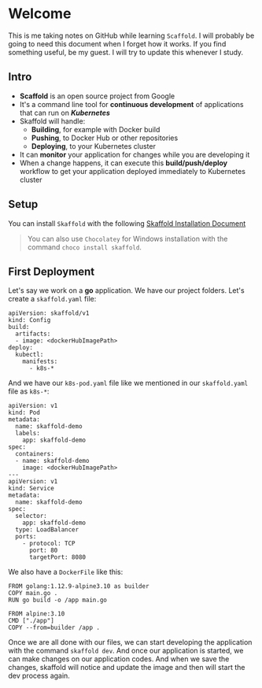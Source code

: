 # Welcome
This is me taking notes on GitHub while learning `Scaffold`. I will probably be going to need this document when I forget how it works. If you find something useful, be my guest. I will try to update this whenever I study.

## Intro
- **Scaffold** is an open source project from Google
- It's a command line tool for **continuous development** of applications that can run on ***Kubernetes***
- Skaffold will handle:
  - **Building**, for example with Docker build
  - **Pushing**, to Docker Hub or other repositories
  - **Deploying**, to your Kubernetes cluster
- It can **monitor** your application for changes while you are developing it
- When a change happens, it can execute this **build/push/deploy** workflow to get your application deployed immediately to Kubernetes cluster

## Setup
You can install `Skaffold` with the following [Skaffold Installation Document](https://skaffold.dev/docs/install/) 

> You can also use `Chocolatey` for Windows installation with the command `choco install skaffold`.

## First Deployment
Let's say we work on a **go** application. We have our project folders. Let's create a `skaffold.yaml` file:
```
apiVersion: skaffold/v1
kind: Config
build:
  artifacts:
  - image: <dockerHubImagePath>
deploy:
  kubectl:
    manifests:
      - k8s-*
```

And we have our `k8s-pod.yaml` file like we mentioned in our `skaffold.yaml` file as `k8s-*`:
```
apiVersion: v1
kind: Pod
metadata:
  name: skaffold-demo
  labels:
    app: skaffold-demo
spec:
  containers:
  - name: skaffold-demo
    image: <dockerHubImagePath>
---
apiVersion: v1
kind: Service
metadata:
  name: skaffold-demo
spec:
  selector:
    app: skaffold-demo
  type: LoadBalancer
  ports:
    - protocol: TCP
      port: 80
      targetPort: 8080
```

We also have a `DockerFile` like this:
```
FROM golang:1.12.9-alpine3.10 as builder
COPY main.go .
RUN go build -o /app main.go

FROM alpine:3.10
CMD ["./app"]
COPY --from=builder /app .
```

Once we are all done with our files, we can start developing the application with the command `skaffold dev`. And once our application is started, we can make changes on our application codes. And when we save the changes, skaffold will notice and update the image and then will start the dev process again.